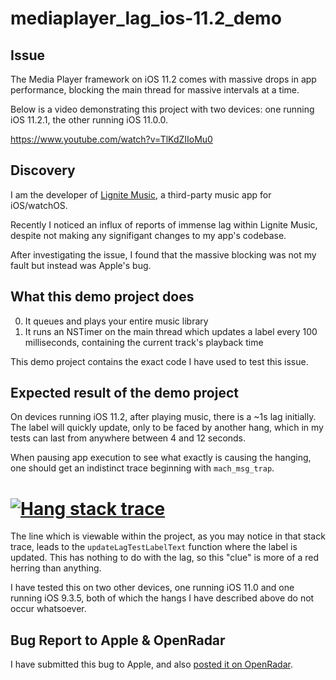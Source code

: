 # mediaplayer_lag_ios-11.2_demo

## Issue

The Media Player framework on iOS 11.2 comes with massive drops in app performance, blocking the main thread for massive intervals at a time.

Below is a video demonstrating this project with two devices: one running iOS 11.2.1, the other running iOS 11.0.0.

https://www.youtube.com/watch?v=TlKdZIIoMu0

## Discovery

I am the developer of [Lignite Music](http://www.lignitemusic.com), a third-party music app for iOS/watchOS. 

Recently I noticed an influx of reports of immense lag within Lignite Music, despite not making any signifigant changes to my app's codebase.

After investigating the issue, I found that the massive blocking was not my fault but instead was Apple's bug. 

## What this demo project does

0. It queues and plays your entire music library
1. It runs an NSTimer on the main thread which updates a label every 100 milliseconds, containing the current track's playback time

This demo project contains the exact code I have used to test this issue. 

## Expected result of the demo project

On devices running iOS 11.2, after playing music, there is a ~1s lag initially. The label will quickly update, only to be faced by another hang, which in my tests can last from anywhere between 4 and 12 seconds.

When pausing app execution to see what exactly is causing the hanging, one should get an indistinct trace beginning with `mach_msg_trap`.

# [![Hang stack trace](https://raw.githubusercontent.com/edwinfinch/mediaplayer_lag_ios-11.2_demo/master/stacktrace.png)](#)

The line which is viewable within the project, as you may notice in that stack trace, leads to the `updateLagTestLabelText` function where the label is updated. This has nothing to do with the lag, so this "clue" is more of a red herring than anything.

I have tested this on two other devices, one running iOS 11.0 and one running iOS 9.3.5, both of which the hangs I have described above do not occur whatsoever.

## Bug Report to Apple & OpenRadar

I have submitted this bug to Apple, and also [posted it on OpenRadar](https://openradar.appspot.com/radar?id=5033258869850112).
